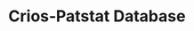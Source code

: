 ---
layout: default
citation: 'Coffano, M., & Tarasconi, G. (2014). CRIOS - Patstat Database: Sources,
  Contents and Access Rules. SSRN Electronic Journal. doi:10.2139/ssrn.2404344 '
description: Disambiguated inventor's and applicant's names for EPO records.
documentation: 'For a detailed description of the algorithm please refer to Coffano,
  Monica and Tarasconi, Gianluca, Crios - Patstat Database: Sources, Contents and
  Access Rules (February 1, 2014). Available at SSRN: http://ssrn.com/abstract=2404344'
location: https://www.icrios.unibocconi.eu/wps/wcm/connect/Cdr/Icrios/Home/Resources/Databases/PATENTS-ICRIOS+database/
record_creation_timestamp: 11/30/2020 17:20:46
shortname: crios_patstat
terms_of_use: EPO License
title: Crios‐Patstat Database
uuid: 233d7290-f32f-46bb-8a6d-8837e59d9ffb
---